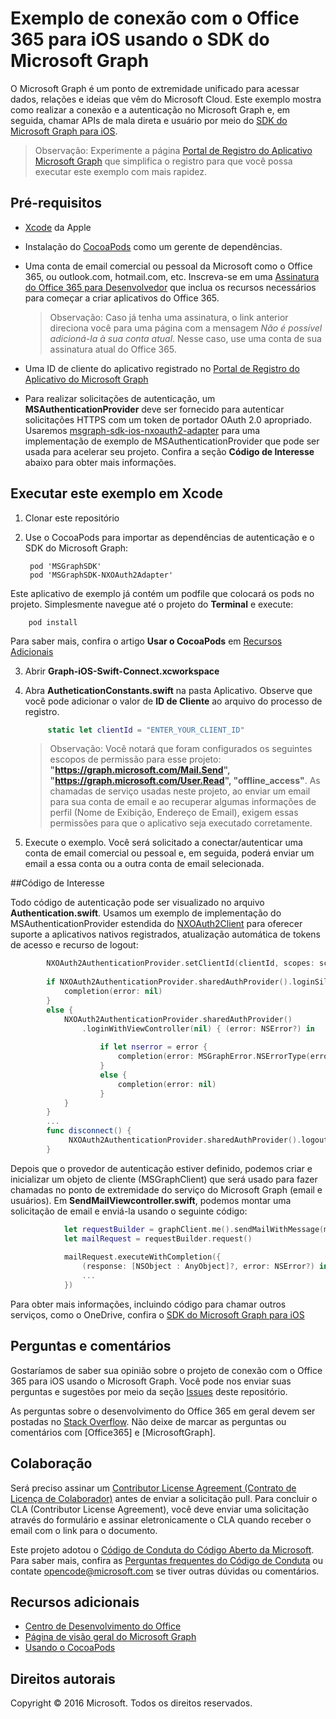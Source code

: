# Exemplo de conexão com o Office 365 para iOS usando o SDK do Microsoft Graph

O Microsoft Graph é um ponto de extremidade unificado para acessar dados, relações e ideias que vêm do Microsoft Cloud. Este exemplo mostra como realizar a conexão e a autenticação no Microsoft Graph e, em seguida, chamar APIs de mala direta e usuário por meio do [SDK do Microsoft Graph para iOS](https://github.com/microsoftgraph/msgraph-sdk-ios).

> Observação: Experimente a página [Portal de Registro do Aplicativo Microsoft Graph](https://graph.microsoft.io/en-us/app-registration) que simplifica o registro para que você possa executar este exemplo com mais rapidez.
 
## Pré-requisitos
* [Xcode](https://developer.apple.com/xcode/downloads/) da Apple
* Instalação do [CocoaPods](https://guides.cocoapods.org/using/using-cocoapods.html) como um gerente de dependências.
* Uma conta de email comercial ou pessoal da Microsoft como o Office 365, ou outlook.com, hotmail.com, etc. Inscreva-se em uma [Assinatura do Office 365 para Desenvolvedor](https://aka.ms/devprogramsignup) que inclua os recursos necessários para começar a criar aplicativos do Office 365.

     > Observação: Caso já tenha uma assinatura, o link anterior direciona você para uma página com a mensagem *Não é possível adicioná-la à sua conta atual*. Nesse caso, use uma conta de sua assinatura atual do Office 365.    
* Uma ID de cliente do aplicativo registrado no [Portal de Registro do Aplicativo do Microsoft Graph](https://graph.microsoft.io/en-us/app-registration)
* Para realizar solicitações de autenticação, um **MSAuthenticationProvider** deve ser fornecido para autenticar solicitações HTTPS com um token de portador OAuth 2.0 apropriado. Usaremos [msgraph-sdk-ios-nxoauth2-adapter](https://github.com/microsoftgraph/msgraph-sdk-ios-nxoauth2-adapter) para uma implementação de exemplo de MSAuthenticationProvider que pode ser usada para acelerar seu projeto. Confira a seção **Código de Interesse** abaixo para obter mais informações.

       
## Executar este exemplo em Xcode

1. Clonar este repositório
2. Use o CocoaPods para importar as dependências de autenticação e o SDK do Microsoft Graph:
        
        pod 'MSGraphSDK'
        pod 'MSGraphSDK-NXOAuth2Adapter'


 Este aplicativo de exemplo já contém um podfile que colocará os pods no projeto. Simplesmente navegue até o projeto do **Terminal** e execute: 
        
        pod install
        
   Para saber mais, confira o artigo **Usar o CocoaPods** em [Recursos Adicionais](#recursos-adicionais)
  
3. Abrir **Graph-iOS-Swift-Connect.xcworkspace**
4. Abra **AutheticationConstants.swift** na pasta Aplicativo. Observe que você pode adicionar o valor de **ID de Cliente** ao arquivo do processo de registro.

   ```swift
        static let clientId = "ENTER_YOUR_CLIENT_ID"
   ```    
    > Observação: Você notará que foram configurados os seguintes escopos de permissão para esse projeto: **"https://graph.microsoft.com/Mail.Send", "https://graph.microsoft.com/User.Read", "offline_access"**. As chamadas de serviço usadas neste projeto, ao enviar um email para sua conta de email e ao recuperar algumas informações de perfil (Nome de Exibição, Endereço de Email), exigem essas permissões para que o aplicativo seja executado corretamente.


5. Execute o exemplo. Você será solicitado a conectar/autenticar uma conta de email comercial ou pessoal e, em seguida, poderá enviar um email a essa conta ou a outra conta de email selecionada.


##Código de Interesse

Todo código de autenticação pode ser visualizado no arquivo **Authentication.swift**. Usamos um exemplo de implementação do MSAuthenticationProvider estendida do [NXOAuth2Client](https://github.com/nxtbgthng/OAuth2Client) para oferecer suporte a aplicativos nativos registrados, atualização automática de tokens de acesso e recurso de logout:
```swift
        NXOAuth2AuthenticationProvider.setClientId(clientId, scopes: scopes)
        
        if NXOAuth2AuthenticationProvider.sharedAuthProvider().loginSilent() == true {
            completion(error: nil)
        }
        else {
            NXOAuth2AuthenticationProvider.sharedAuthProvider()
                .loginWithViewController(nil) { (error: NSError?) in
                    
                    if let nserror = error {
                        completion(error: MSGraphError.NSErrorType(error: nserror))
                    }
                    else {
                        completion(error: nil)
                    }
            }
        }
        ...
        func disconnect() {
             NXOAuth2AuthenticationProvider.sharedAuthProvider().logout()
        }

```


Depois que o provedor de autenticação estiver definido, podemos criar e inicializar um objeto de cliente (MSGraphClient) que será usado para fazer chamadas no ponto de extremidade do serviço do Microsoft Graph (email e usuários). Em **SendMailViewcontroller.swift**, podemos montar uma solicitação de email e enviá-la usando o seguinte código:

```swift
            let requestBuilder = graphClient.me().sendMailWithMessage(message, saveToSentItems: false)
            let mailRequest = requestBuilder.request()
            
            mailRequest.executeWithCompletion({
                (response: [NSObject : AnyObject]?, error: NSError?) in
                ...
            })

```

Para obter mais informações, incluindo código para chamar outros serviços, como o OneDrive, confira o [SDK do Microsoft Graph para iOS](https://github.com/microsoftgraph/msgraph-sdk-ios)

## Perguntas e comentários

Gostaríamos de saber sua opinião sobre o projeto de conexão com o Office 365 para iOS usando o Microsoft Graph. Você pode nos enviar suas perguntas e sugestões por meio da seção [Issues]() deste repositório.

As perguntas sobre o desenvolvimento do Office 365 em geral devem ser postadas no [Stack Overflow](http://stackoverflow.com/questions/tagged/Office365+API). Não deixe de marcar as perguntas ou comentários com [Office365] e [MicrosoftGraph].

## Colaboração
Será preciso assinar um [Contributor License Agreement (Contrato de Licença de Colaborador)](https://cla.microsoft.com/) antes de enviar a solicitação pull. Para concluir o CLA (Contributor License Agreement), você deve enviar uma solicitação através do formulário e assinar eletronicamente o CLA quando receber o email com o link para o documento. 

Este projeto adotou o [Código de Conduta do Código Aberto da Microsoft](https://opensource.microsoft.com/codeofconduct/). Para saber mais, confira as [Perguntas frequentes do Código de Conduta](https://opensource.microsoft.com/codeofconduct/faq/) ou contate [opencode@microsoft.com](mailto:opencode@microsoft.com) se tiver outras dúvidas ou comentários.

## Recursos adicionais

* [Centro de Desenvolvimento do Office](http://dev.office.com/)
* [Página de visão geral do Microsoft Graph](https://graph.microsoft.io)
* [Usando o CocoaPods](https://guides.cocoapods.org/using/using-cocoapods.html)

## Direitos autorais
Copyright © 2016 Microsoft. Todos os direitos reservados.
